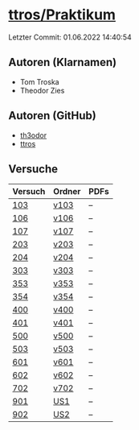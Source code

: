 # [ttros/Praktikum](https://github.com/ttros/Praktikum)

Letzter Commit: 01.06.2022 14:40:54

## Autoren (Klarnamen)
- Tom Troska
- Theodor Zies

## Autoren (GitHub)
- [th3odor](https://github.com/th3odor)
- [ttros](https://github.com/ttros)

## Versuche

|        Versuch         |                               Ordner                               |PDFs|
|------------------------|--------------------------------------------------------------------|----|
|[103](../../versuch/103)|[v103](https://github.com/ttros/Praktikum/tree/main/Protokolle/v103)|–   |
|[106](../../versuch/106)|[v106](https://github.com/ttros/Praktikum/tree/main/Protokolle/v106)|–   |
|[107](../../versuch/107)|[v107](https://github.com/ttros/Praktikum/tree/main/Protokolle/v107)|–   |
|[203](../../versuch/203)|[v203](https://github.com/ttros/Praktikum/tree/main/Protokolle/v203)|–   |
|[204](../../versuch/204)|[v204](https://github.com/ttros/Praktikum/tree/main/Protokolle/v204)|–   |
|[303](../../versuch/303)|[v303](https://github.com/ttros/Praktikum/tree/main/Protokolle/v303)|–   |
|[353](../../versuch/353)|[v353](https://github.com/ttros/Praktikum/tree/main/Protokolle/v353)|–   |
|[354](../../versuch/354)|[v354](https://github.com/ttros/Praktikum/tree/main/Protokolle/v354)|–   |
|[400](../../versuch/400)|[v400](https://github.com/ttros/Praktikum/tree/main/Protokolle/v400)|–   |
|[401](../../versuch/401)|[v401](https://github.com/ttros/Praktikum/tree/main/Protokolle/v401)|–   |
|[500](../../versuch/500)|[v500](https://github.com/ttros/Praktikum/tree/main/Protokolle/v500)|–   |
|[503](../../versuch/503)|[v503](https://github.com/ttros/Praktikum/tree/main/Protokolle/v503)|–   |
|[601](../../versuch/601)|[v601](https://github.com/ttros/Praktikum/tree/main/Protokolle/v601)|–   |
|[602](../../versuch/602)|[v602](https://github.com/ttros/Praktikum/tree/main/Protokolle/v602)|–   |
|[702](../../versuch/702)|[v702](https://github.com/ttros/Praktikum/tree/main/Protokolle/v702)|–   |
|[901](../../versuch/901)|[US1](https://github.com/ttros/Praktikum/tree/main/Protokolle/US1)  |–   |
|[902](../../versuch/902)|[US2](https://github.com/ttros/Praktikum/tree/main/Protokolle/US2)  |–   |
